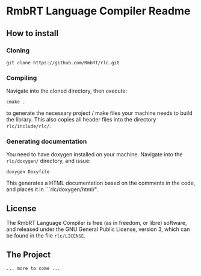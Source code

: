 # RmbRT Language Compiler Readme

## How to install

### Cloning

```git clone https://github.com/RmbRT/rlc.git```

### Compiling

Navigate into the cloned directory, then execute:

```cmake .```

to generate the necessary project / make files your machine needs to build the library. This also copies all header files into the directory ```rlc/include/rlc/```.

### Generating documentation

You need to have doxygen installed on your machine. Navigate into the ```rlc/doxygen/``` directory, and issue:

```doxygen Doxyfile```

This generates a HTML documentation based on the comments in the code, and places it in ```rlc/doxygen/html/".

## License

The RmbRT Language Compiler is free (as in freedom, or libre) software, and released under the GNU General Public License, version 3, which can be found in the file ```rlc/LICENSE```.

## The Project

```... more to come ...```